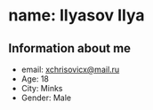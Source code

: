 # name: Ilyasov Ilya

## Information about me
* email: xchrisovicx@mail.ru
 * Age: 18
 * City: Minks
 * Gender: Male 